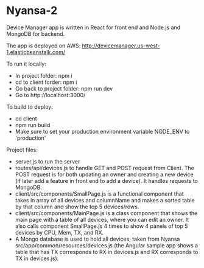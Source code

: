 # Nyansa-2


Device Manager app is written in React for front end and Node.js and MongoDB for backend.

The app is deployed on AWS:
http://devicemanager.us-west-1.elasticbeanstalk.com/

To run it locally:

-	In project folder:   npm i
-	cd to client forder:    npm i
-	Go back to project folder:     npm run dev
-	Go to    http://localhost:3000/

To build to deploy:
-	cd client
-	npm run build
-	Make sure to set your production environment variable NODE_ENV to 'production'

Project files:
- server.js     to run the server
- routes/api/devices.js     to handle GET and POST request from Client. The POST request is for both updating an owner and creating a new device (if later add a feature in front end to add a device). It handles requests to MongoDB.
-  client/src/components/SmallPage.js       is a functional component that takes in array of all devices and columnName and makes a sorted table by that column and show the top 5 devices/rows.
-  client/src/components/MainPage.js    is a class component that shows the main page with a table of all devices, where you can edit an owner. It also calls component SmallPage.js   4 times to show 4 panels of top 5 devices by CPU, Mem, TX, and RX.
-  A Mongo database is used to hold all devices, taken from Nyansa  src/app/common/resources/devices.js (the Angular sample app shows a table that has TX corresponds to RX in devices.js and RX corresponds to TX in devices.js).





